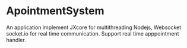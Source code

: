 # ApointmentSystem
An application implement JXcore for multithreading Nodejs, Websocket socket.io for real time communication. Support real time apppointment handler.
